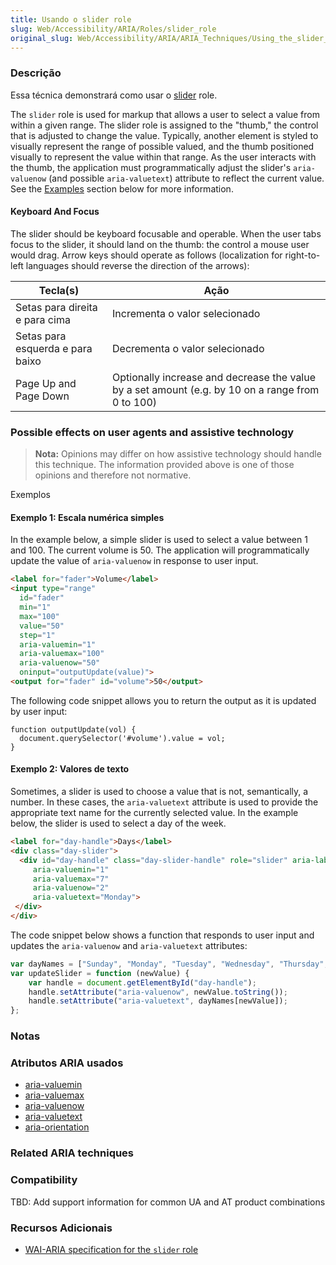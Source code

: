 ```yaml
---
title: Usando o slider role
slug: Web/Accessibility/ARIA/Roles/slider_role
original_slug: Web/Accessibility/ARIA/ARIA_Techniques/Using_the_slider_role
---
```


### Descrição

Essa técnica demonstrará como usar o [slider](http://www.w3.org/TR/wai-aria/roles#slider) role.

The `slider` role is used for markup that allows a user to select a value from within a given range. The slider role is assigned to the "thumb," the control that is adjusted to change the value. Typically, another element is styled to visually represent the range of possible valued, and the thumb positioned visually to represent the value within that range. As the user interacts with the thumb, the application must programmatically adjust the slider's `aria-valuenow` (and possible `aria-valuetext`) attribute to reflect the current value. See the [Examples](#examples) section below for more information.

#### Keyboard And Focus

The slider should be keyboard focusable and operable. When the user tabs focus to the slider, it should land on the thumb: the control a mouse user would drag. Arrow keys should operate as follows (localization for right-to-left languages should reverse the direction of the arrows):

| Tecla(s)                         | Ação                                                                                             |
| -------------------------------- | ------------------------------------------------------------------------------------------------ |
| Setas para direita e para cima   | Incrementa o valor selecionado                                                                   |
| Setas para esquerda e para baixo | Decrementa o valor selecionado                                                                   |
| Page Up and Page Down            | Optionally increase and decrease the value by a set amount (e.g. by 10 on a range from 0 to 100) |

### Possible effects on user agents and assistive technology

> **Nota:** Opinions may differ on how assistive technology should handle this technique. The information provided above is one of those opinions and therefore not normative.

Exemplos

#### Exemplo 1: Escala numérica simples

In the example below, a simple slider is used to select a value between 1 and 100. The current volume is 50. The application will programmatically update the value of `aria-valuenow` in response to user input.

```html
<label for="fader">Volume</label>
<input type="range"
  id="fader"
  min="1"
  max="100"
  value="50"
  step="1"
  aria-valuemin="1"
  aria-valuemax="100"
  aria-valuenow="50"
  oninput="outputUpdate(value)">
<output for="fader" id="volume">50</output>
```

The following code snippet allows you to return the output as it is updated by user input:

```
function outputUpdate(vol) {
  document.querySelector('#volume').value = vol;
}
```

#### Exemplo 2: Valores de texto

Sometimes, a slider is used to choose a value that is not, semantically, a number. In these cases, the `aria-valuetext` attribute is used to provide the appropriate text name for the currently selected value. In the example below, the slider is used to select a day of the week.

```html
<label for="day-handle">Days</label>
<div class="day-slider">
  <div id="day-handle" class="day-slider-handle" role="slider" aria-labelledby="day-handle"
     aria-valuemin="1"
     aria-valuemax="7"
     aria-valuenow="2"
     aria-valuetext="Monday">
 </div>
</div>
```

The code snippet below shows a function that responds to user input and updates the `aria-valuenow` and `aria-valuetext` attributes:

```js
var dayNames = ["Sunday", "Monday", "Tuesday", "Wednesday", "Thursday", "Friday", "Saturday"];
var updateSlider = function (newValue) {
    var handle = document.getElementById("day-handle");
    handle.setAttribute("aria-valuenow", newValue.toString());
    handle.setAttribute("aria-valuetext", dayNames[newValue]);
};
```

### Notas

### Atributos ARIA usados

- [aria-valuemin](/pt-BR/Accessibility/ARIA/ARIA_Techniques/Using_the_aria-valuemin_attribute)
- [aria-valuemax](/pt-BR/Accessibility/ARIA/ARIA_Techniques/Using_the_aria-valuemax_attribute)
- [aria-valuenow](/pt-BR/Accessibility/ARIA/ARIA_Techniques/Using_the_aria-valuenow_attribute)
- [aria-valuetext](/pt-BR/Accessibility/ARIA/ARIA_Techniques/Using_the_aria-valuetext_attribute)
- [aria-orientation](/pt-BR/Accessibility/ARIA/ARIA_Techniques/Using_the_aria-orientation_attribute)

### Related ARIA techniques

### Compatibility

TBD: Add support information for common UA and AT product combinations

### Recursos Adicionais

- [WAI-ARIA specification for the `slider` role](http://www.w3.org/TR/wai-aria/roles#slider)

